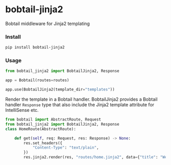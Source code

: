# bobtail-jinja2
Bobtail middleware for Jinja2 templating

### Install
```bash
pip install bobtail-jinja2
```

### Usage
```python
from bobtail_jinja2 import BobtailJinja2, Response

app = Bobtail(routes=routes)

app.use(BobtailJinja2(template_dir="templates"))
```

Render the template in a Bobtail handler. BobtailJinja2 provides a Bobtail handler
`Response` type that also include the Jinja2 template attribute for IntelliSense etc.
```python
from bobtail import AbstractRoute, Request
from bobtail_jinja2 import BobtailJinja2, Response
class HomeRoute(AbstractRoute):

    def get(self, req: Request, res: Response) -> None:
        res.set_headers({
            "Content-Type": "text/plain",
        })
        res.jinja2.render(res, "routes/home.jinja2", data={"title": "Welcome to Lanka Note"})
```
